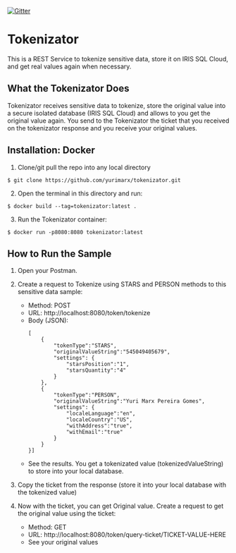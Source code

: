 [![Gitter](https://img.shields.io/badge/Available%20on-Intersystems%20Open%20Exchange-00b2a9.svg)](https://openexchange.intersystems.com/package/tokenizator)

# Tokenizator
This is a REST Service to tokenize sensitive data, store it on IRIS SQL Cloud, and get real values again when necessary.

## What the Tokenizator Does

Tokenizator receives sensitive data to tokenize, store the original value into a secure isolated database (IRIS SQL Cloud) and allows to you get the original value again. You send to the Tokenizator the ticket that you received on the tokenizator response and you receive your original values.

## Installation: Docker
1. Clone/git pull the repo into any local directory

```
$ git clone https://github.com/yurimarx/tokenizator.git
```

2. Open the terminal in this directory and run:

```
$ docker build --tag=tokenizator:latest .
```

3. Run the Tokenizator container:

```
$ docker run -p8080:8080 tokenizator:latest
```


## How to Run the Sample

1. Open your Postman.
2. Create a request to Tokenize using STARS and PERSON methods to this sensitive data sample:
	- Method: POST
	- URL: http://localhost:8080/token/tokenize
	- Body (JSON): 
		```
		[
		    {
		    	"tokenType":"STARS",
		    	"originalValueString":"545049405679",
		    	"settings": {
		        	"starsPosition":"1",
		        	"starsQuantity":"4"
		    	}
		    },
		    {
			    "tokenType":"PERSON",
			    "originalValueString":"Yuri Marx Pereira Gomes",
			    "settings": {
			        "localeLanguage":"en",
			        "localeCountry":"US",
			        "withAddress":"true",
			        "withEmail":"true"
			    }
			}
		}]
		```
	- See the results. You get a tokenizated value (tokenizedValueString) to store into your local database. 

3. Copy the ticket from the response (store it into your local database with the tokenized value)
4. Now with the ticket, you can get Original value. Create a request to get the original value using the ticket:
	- Method: GET
	- URL: http://localhost:8080/token/query-ticket/TICKET-VALUE-HERE
	- See your original values
	
